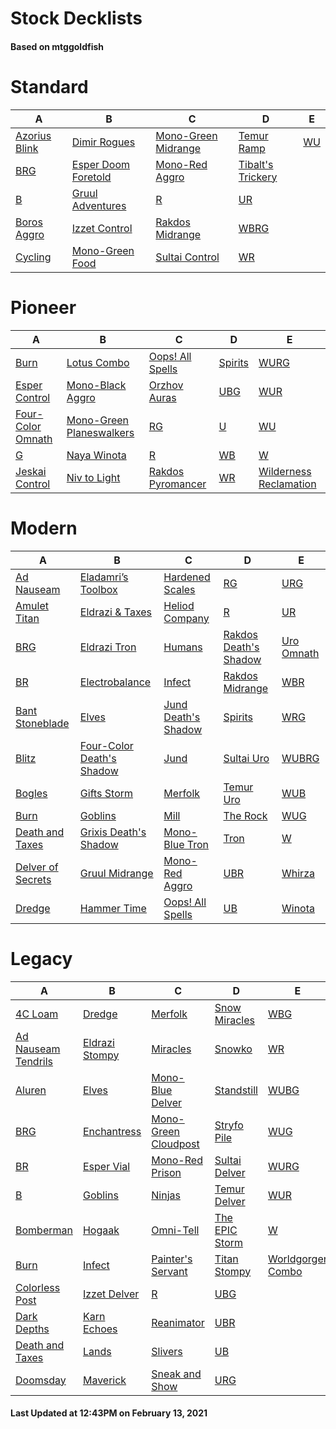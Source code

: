 # Stock Decklists
#### Based on mtggoldfish


# Standard

|                              A                               |                                    B                                     |                                    C                                     |                                  D                                   |                   E                    |
|--------------------------------------------------------------|--------------------------------------------------------------------------|--------------------------------------------------------------------------|----------------------------------------------------------------------|----------------------------------------|
|[Azorius Blink](./mtggoldfish/Standard/decks/Azorius_Blink.md)|[Dimir Rogues](./mtggoldfish/Standard/decks/Dimir_Rogues.md)              |[Mono-Green Midrange](./mtggoldfish/Standard/decks/Mono-Green_Midrange.md)|[Temur Ramp](./mtggoldfish/Standard/decks/Temur_Ramp.md)              |[WU](./mtggoldfish/Standard/decks/WU.md)|
|[BRG](./mtggoldfish/Standard/decks/BRG.md)                    |[Esper Doom Foretold](./mtggoldfish/Standard/decks/Esper_Doom_Foretold.md)|[Mono-Red Aggro](./mtggoldfish/Standard/decks/Mono-Red_Aggro.md)          |[Tibalt's Trickery](./mtggoldfish/Standard/decks/Tibalt's_Trickery.md)|                                        |
|[B](./mtggoldfish/Standard/decks/B.md)                        |[Gruul Adventures](./mtggoldfish/Standard/decks/Gruul_Adventures.md)      |[R](./mtggoldfish/Standard/decks/R.md)                                    |[UR](./mtggoldfish/Standard/decks/UR.md)                              |                                        |
|[Boros Aggro](./mtggoldfish/Standard/decks/Boros_Aggro.md)    |[Izzet Control](./mtggoldfish/Standard/decks/Izzet_Control.md)            |[Rakdos Midrange](./mtggoldfish/Standard/decks/Rakdos_Midrange.md)        |[WBRG](./mtggoldfish/Standard/decks/WBRG.md)                          |                                        |
|[Cycling](./mtggoldfish/Standard/decks/Cycling.md)            |[Mono-Green Food](./mtggoldfish/Standard/decks/Mono-Green_Food.md)        |[Sultai Control](./mtggoldfish/Standard/decks/Sultai_Control.md)          |[WR](./mtggoldfish/Standard/decks/WR.md)                              |                                        |


# Pioneer

|                                  A                                  |                                         B                                         |                                  C                                  |                        D                        |                                       E                                       |
|---------------------------------------------------------------------|-----------------------------------------------------------------------------------|---------------------------------------------------------------------|-------------------------------------------------|-------------------------------------------------------------------------------|
|[Burn](./mtggoldfish/Pioneer/decks/Burn.md)                          |[Lotus Combo](./mtggoldfish/Pioneer/decks/Lotus_Combo.md)                          |[Oops! All Spells](./mtggoldfish/Pioneer/decks/Oops!_All_Spells.md)  |[Spirits](./mtggoldfish/Pioneer/decks/Spirits.md)|[WURG](./mtggoldfish/Pioneer/decks/WURG.md)                                    |
|[Esper Control](./mtggoldfish/Pioneer/decks/Esper_Control.md)        |[Mono-Black Aggro](./mtggoldfish/Pioneer/decks/Mono-Black_Aggro.md)                |[Orzhov Auras](./mtggoldfish/Pioneer/decks/Orzhov_Auras.md)          |[UBG](./mtggoldfish/Pioneer/decks/UBG.md)        |[WUR](./mtggoldfish/Pioneer/decks/WUR.md)                                      |
|[Four-Color Omnath](./mtggoldfish/Pioneer/decks/Four-Color_Omnath.md)|[Mono-Green Planeswalkers](./mtggoldfish/Pioneer/decks/Mono-Green_Planeswalkers.md)|[RG](./mtggoldfish/Pioneer/decks/RG.md)                              |[U](./mtggoldfish/Pioneer/decks/U.md)            |[WU](./mtggoldfish/Pioneer/decks/WU.md)                                        |
|[G](./mtggoldfish/Pioneer/decks/G.md)                                |[Naya Winota](./mtggoldfish/Pioneer/decks/Naya_Winota.md)                          |[R](./mtggoldfish/Pioneer/decks/R.md)                                |[WB](./mtggoldfish/Pioneer/decks/WB.md)          |[W](./mtggoldfish/Pioneer/decks/W.md)                                          |
|[Jeskai Control](./mtggoldfish/Pioneer/decks/Jeskai_Control.md)      |[Niv to Light](./mtggoldfish/Pioneer/decks/Niv_to_Light.md)                        |[Rakdos Pyromancer](./mtggoldfish/Pioneer/decks/Rakdos_Pyromancer.md)|[WR](./mtggoldfish/Pioneer/decks/WR.md)          |[Wilderness Reclamation](./mtggoldfish/Pioneer/decks/Wilderness_Reclamation.md)|


# Modern

|                                 A                                  |                                         B                                          |                                   C                                    |                                     D                                      |                          E                           |
|--------------------------------------------------------------------|------------------------------------------------------------------------------------|------------------------------------------------------------------------|----------------------------------------------------------------------------|------------------------------------------------------|
|[Ad Nauseam](./mtggoldfish/Modern/decks/Ad_Nauseam.md)              |[Eladamri’s Toolbox](./mtggoldfish/Modern/decks/Eladamri’s_Toolbox.md)              |[Hardened Scales](./mtggoldfish/Modern/decks/Hardened_Scales.md)        |[RG](./mtggoldfish/Modern/decks/RG.md)                                      |[URG](./mtggoldfish/Modern/decks/URG.md)              |
|[Amulet Titan](./mtggoldfish/Modern/decks/Amulet_Titan.md)          |[Eldrazi & Taxes](./mtggoldfish/Modern/decks/Eldrazi_&_Taxes.md)                    |[Heliod Company](./mtggoldfish/Modern/decks/Heliod_Company.md)          |[R](./mtggoldfish/Modern/decks/R.md)                                        |[UR](./mtggoldfish/Modern/decks/UR.md)                |
|[BRG](./mtggoldfish/Modern/decks/BRG.md)                            |[Eldrazi Tron](./mtggoldfish/Modern/decks/Eldrazi_Tron.md)                          |[Humans](./mtggoldfish/Modern/decks/Humans.md)                          |[Rakdos Death's Shadow](./mtggoldfish/Modern/decks/Rakdos_Death's_Shadow.md)|[Uro Omnath](./mtggoldfish/Modern/decks/Uro_Omnath.md)|
|[BR](./mtggoldfish/Modern/decks/BR.md)                              |[Electrobalance](./mtggoldfish/Modern/decks/Electrobalance.md)                      |[Infect](./mtggoldfish/Modern/decks/Infect.md)                          |[Rakdos Midrange](./mtggoldfish/Modern/decks/Rakdos_Midrange.md)            |[WBR](./mtggoldfish/Modern/decks/WBR.md)              |
|[Bant Stoneblade](./mtggoldfish/Modern/decks/Bant_Stoneblade.md)    |[Elves](./mtggoldfish/Modern/decks/Elves.md)                                        |[Jund Death's Shadow](./mtggoldfish/Modern/decks/Jund_Death's_Shadow.md)|[Spirits](./mtggoldfish/Modern/decks/Spirits.md)                            |[WRG](./mtggoldfish/Modern/decks/WRG.md)              |
|[Blitz](./mtggoldfish/Modern/decks/Blitz.md)                        |[Four-Color Death's Shadow](./mtggoldfish/Modern/decks/Four-Color_Death's_Shadow.md)|[Jund](./mtggoldfish/Modern/decks/Jund.md)                              |[Sultai Uro](./mtggoldfish/Modern/decks/Sultai_Uro.md)                      |[WUBRG](./mtggoldfish/Modern/decks/WUBRG.md)          |
|[Bogles](./mtggoldfish/Modern/decks/Bogles.md)                      |[Gifts Storm](./mtggoldfish/Modern/decks/Gifts_Storm.md)                            |[Merfolk](./mtggoldfish/Modern/decks/Merfolk.md)                        |[Temur Uro](./mtggoldfish/Modern/decks/Temur_Uro.md)                        |[WUB](./mtggoldfish/Modern/decks/WUB.md)              |
|[Burn](./mtggoldfish/Modern/decks/Burn.md)                          |[Goblins](./mtggoldfish/Modern/decks/Goblins.md)                                    |[Mill](./mtggoldfish/Modern/decks/Mill.md)                              |[The Rock](./mtggoldfish/Modern/decks/The_Rock.md)                          |[WUG](./mtggoldfish/Modern/decks/WUG.md)              |
|[Death and Taxes](./mtggoldfish/Modern/decks/Death_and_Taxes.md)    |[Grixis Death's Shadow](./mtggoldfish/Modern/decks/Grixis_Death's_Shadow.md)        |[Mono-Blue Tron](./mtggoldfish/Modern/decks/Mono-Blue_Tron.md)          |[Tron](./mtggoldfish/Modern/decks/Tron.md)                                  |[W](./mtggoldfish/Modern/decks/W.md)                  |
|[Delver of Secrets](./mtggoldfish/Modern/decks/Delver_of_Secrets.md)|[Gruul Midrange](./mtggoldfish/Modern/decks/Gruul_Midrange.md)                      |[Mono-Red Aggro](./mtggoldfish/Modern/decks/Mono-Red_Aggro.md)          |[UBR](./mtggoldfish/Modern/decks/UBR.md)                                    |[Whirza](./mtggoldfish/Modern/decks/Whirza.md)        |
|[Dredge](./mtggoldfish/Modern/decks/Dredge.md)                      |[Hammer Time](./mtggoldfish/Modern/decks/Hammer_Time.md)                            |[Oops! All Spells](./mtggoldfish/Modern/decks/Oops!_All_Spells.md)      |[UB](./mtggoldfish/Modern/decks/UB.md)                                      |[Winota](./mtggoldfish/Modern/decks/Winota.md)        |


# Legacy

|                                   A                                    |                              B                               |                                    C                                     |                              D                               |                                 E                                  |
|------------------------------------------------------------------------|--------------------------------------------------------------|--------------------------------------------------------------------------|--------------------------------------------------------------|--------------------------------------------------------------------|
|[4C Loam](./mtggoldfish/Legacy/decks/4C_Loam.md)                        |[Dredge](./mtggoldfish/Legacy/decks/Dredge.md)                |[Merfolk](./mtggoldfish/Legacy/decks/Merfolk.md)                          |[Snow Miracles](./mtggoldfish/Legacy/decks/Snow_Miracles.md)  |[WBG](./mtggoldfish/Legacy/decks/WBG.md)                            |
|[Ad Nauseam Tendrils](./mtggoldfish/Legacy/decks/Ad_Nauseam_Tendrils.md)|[Eldrazi Stompy](./mtggoldfish/Legacy/decks/Eldrazi_Stompy.md)|[Miracles](./mtggoldfish/Legacy/decks/Miracles.md)                        |[Snowko](./mtggoldfish/Legacy/decks/Snowko.md)                |[WR](./mtggoldfish/Legacy/decks/WR.md)                              |
|[Aluren](./mtggoldfish/Legacy/decks/Aluren.md)                          |[Elves](./mtggoldfish/Legacy/decks/Elves.md)                  |[Mono-Blue Delver](./mtggoldfish/Legacy/decks/Mono-Blue_Delver.md)        |[Standstill](./mtggoldfish/Legacy/decks/Standstill.md)        |[WUBG](./mtggoldfish/Legacy/decks/WUBG.md)                          |
|[BRG](./mtggoldfish/Legacy/decks/BRG.md)                                |[Enchantress](./mtggoldfish/Legacy/decks/Enchantress.md)      |[Mono-Green Cloudpost](./mtggoldfish/Legacy/decks/Mono-Green_Cloudpost.md)|[Stryfo Pile](./mtggoldfish/Legacy/decks/Stryfo_Pile.md)      |[WUG](./mtggoldfish/Legacy/decks/WUG.md)                            |
|[BR](./mtggoldfish/Legacy/decks/BR.md)                                  |[Esper Vial](./mtggoldfish/Legacy/decks/Esper_Vial.md)        |[Mono-Red Prison](./mtggoldfish/Legacy/decks/Mono-Red_Prison.md)          |[Sultai Delver](./mtggoldfish/Legacy/decks/Sultai_Delver.md)  |[WURG](./mtggoldfish/Legacy/decks/WURG.md)                          |
|[B](./mtggoldfish/Legacy/decks/B.md)                                    |[Goblins](./mtggoldfish/Legacy/decks/Goblins.md)              |[Ninjas](./mtggoldfish/Legacy/decks/Ninjas.md)                            |[Temur Delver](./mtggoldfish/Legacy/decks/Temur_Delver.md)    |[WUR](./mtggoldfish/Legacy/decks/WUR.md)                            |
|[Bomberman](./mtggoldfish/Legacy/decks/Bomberman.md)                    |[Hogaak](./mtggoldfish/Legacy/decks/Hogaak.md)                |[Omni-Tell](./mtggoldfish/Legacy/decks/Omni-Tell.md)                      |[The EPIC Storm](./mtggoldfish/Legacy/decks/The_EPIC_Storm.md)|[W](./mtggoldfish/Legacy/decks/W.md)                                |
|[Burn](./mtggoldfish/Legacy/decks/Burn.md)                              |[Infect](./mtggoldfish/Legacy/decks/Infect.md)                |[Painter's Servant](./mtggoldfish/Legacy/decks/Painter's_Servant.md)      |[Titan Stompy](./mtggoldfish/Legacy/decks/Titan_Stompy.md)    |[Worldgorger Combo](./mtggoldfish/Legacy/decks/Worldgorger_Combo.md)|
|[Colorless Post](./mtggoldfish/Legacy/decks/Colorless_Post.md)          |[Izzet Delver](./mtggoldfish/Legacy/decks/Izzet_Delver.md)    |[R](./mtggoldfish/Legacy/decks/R.md)                                      |[UBG](./mtggoldfish/Legacy/decks/UBG.md)                      |                                                                    |
|[Dark Depths](./mtggoldfish/Legacy/decks/Dark_Depths.md)                |[Karn Echoes](./mtggoldfish/Legacy/decks/Karn_Echoes.md)      |[Reanimator](./mtggoldfish/Legacy/decks/Reanimator.md)                    |[UBR](./mtggoldfish/Legacy/decks/UBR.md)                      |                                                                    |
|[Death and Taxes](./mtggoldfish/Legacy/decks/Death_and_Taxes.md)        |[Lands](./mtggoldfish/Legacy/decks/Lands.md)                  |[Slivers](./mtggoldfish/Legacy/decks/Slivers.md)                          |[UB](./mtggoldfish/Legacy/decks/UB.md)                        |                                                                    |
|[Doomsday](./mtggoldfish/Legacy/decks/Doomsday.md)                      |[Maverick](./mtggoldfish/Legacy/decks/Maverick.md)            |[Sneak and Show](./mtggoldfish/Legacy/decks/Sneak_and_Show.md)            |[URG](./mtggoldfish/Legacy/decks/URG.md)                      |                                                                    |



#### Last Updated at 12:43PM on February 13, 2021